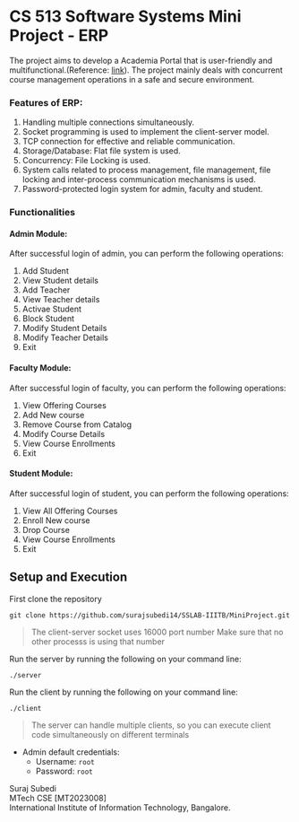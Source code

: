 # CS 513 Software Systems Mini Project - ERP

The project aims to develop a Academia Portal that is user-friendly and multifunctional.(Reference: [link](https://iiitbac-my.sharepoint.com/:b:/g/personal/suraj_subedi_iiitb_ac_in/ES4a3TbXrhFEt3WU_99191UBcB81twh7aLub9YYOLs5oKg?e=wr2YJP)). The project mainly deals with concurrent course management operations in a safe and secure environment.

### Features of ERP:
1. Handling multiple connections simultaneously.
2. Socket programming is used to implement the client-server model.
3. TCP connection for effective and reliable communication.
4. Storage/Database: Flat file system is used.
5. Concurrency: File Locking is used.
7. System calls related to process management, file management, file locking and inter-process communication mechanisms is used.
8. Password-protected login system for admin, faculty and student.


### Functionalities
#### Admin Module:
After successful login of admin, you can perform the following operations:
1. Add Student
2. View Student details
3. Add Teacher
4. View Teacher details
5. Activae Student
6. Block Student
7. Modify Student Details
8. Modify Teacher Details
9. Exit

#### Faculty Module:
After successful login of faculty, you can perform the following operations:
1. View Offering Courses
2. Add New course
3. Remove Course from Catalog
4. Modify Course Details
5. View Course Enrollments
6. Exit

#### Student Module:
After successful login of student, you can perform the following operations:
1. View All Offering Courses
2. Enroll New course
3. Drop Course
4. View Course Enrollments
5. Exit

## Setup and Execution
First clone the repository 

    git clone https://github.com/surajsubedi14/SSLAB-IIITB/MiniProject.git

> The client-server socket uses 16000 port number
> Make sure that no other processs is using that number

Run the server by running the following on your command line:

    ./server
Run the client by running the following on your command line:

    ./client

> The server can handle multiple clients, so you can execute client code simultaneously on different terminals

- Admin default credentials:
  - Username: `root`
  - Password: `root`

Suraj Subedi\
MTech CSE [MT2023008]\
International Institute of Information Technology, Bangalore.



